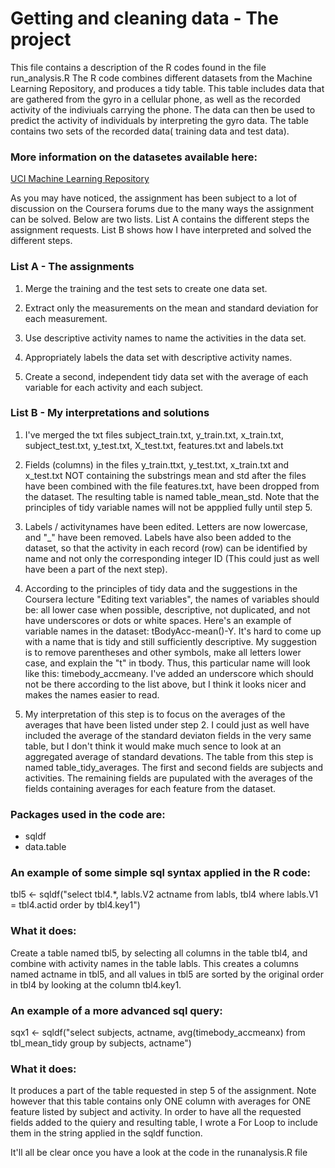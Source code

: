 Getting and cleaning data - The project
==========


This file contains a description of the R codes found in the file run_analysis.R
The R code combines different datasets from the Machine Learning Repository, and produces a tidy table.
This table includes data that are gathered from the gyro in a cellular phone, as well as the recorded activity of the indiviuals carrying the phone. The data can then be used to predict the activity of individuals by interpreting the gyro data. The table contains two sets of the recorded data( training data and test data). 

### More information on the datasetes available here:
[UCI Machine Learning Repository](http://archive.ics.uci.edu/ml/datasets/Human+Activity+Recognition+Using+Smartphones#)

As you may have noticed, the assignment has been subject to a lot of discussion on the Coursera forums due to the many ways the assignment can be solved. Below are two lists. List A contains the different steps the assignment requests. List B shows how I have interpreted and solved the different steps.

### List A - The assignments
1. Merge the training and the test sets to create one data set.

2. Extract only the measurements on the mean and standard deviation for each measurement.

3. Use descriptive activity names to name the activities in the data set.

4. Appropriately labels the data set with descriptive activity names.

5. Create a second, independent tidy data set with the average of each variable for each activity and each subject.

### List B - My interpretations and solutions
1. I've merged the txt files subject_train.txt, y_train.txt, x_train.txt, subject_test.txt, y_test.txt, X_test.txt, features.txt and labels.txt 

2. Fields (columns) in the files y_train.ttxt, y_test.txt, x_train.txt and x_test.txt NOT containing the substrings mean and std after the files have been combined with the file features.txt, have been dropped from the dataset. The resulting table is named table_mean_std. Note that the principles of tidy variable names will not be appplied fully until step 5.

3. Labels / activitynames have been edited. Letters are now lowercase, and "_" have been removed. Labels have also been added to the dataset, so that the activity in each record (row) can be identified by name and not only the corresponding integer ID (This could just as well have been a part of the next step).

4. According to the principles of tidy data and the suggestions in the Coursera lecture "Editing text variables", the names of variables should be: all lower case when possible, descriptive, not duplicated, and not have underscores or dots or white spaces. Here's an example of variable names in the dataset: tBodyAcc-mean()-Y. It's hard to come up with a name that is tidy and still sufficiently descriptive. My suggestion is to remove parentheses and other symbols, make all letters lower case, and explain the "t" in tbody. Thus, this particular name will look like this: timebody_accmeany. I've added an underscore which should not be there according to the list above, but I think it looks nicer and makes the names easier to read.

5. My interpretation of this step is to focus on the averages of the averages that have been listed under step 2. I could just as well have included the average of the standard deviaton fields in the very same table, but I don't think it would make much sence to look at an aggregated average of standard devations. The table from this step is named table_tidy_averages. The first and second fields are subjects and activities. The remaining fields are pupulated with the averages of the fields containing averages for each feature from the dataset.

### Packages used in the code are:
+ sqldf
+ data.table


### An example of some simple sql syntax applied in the R code:

tbl5 <- sqldf("select tbl4.*, labls.V2 actname from  labls, tbl4 where labls.V1 = tbl4.actid order by tbl4.key1")

### What it does:
Create a table named tbl5, by selecting all columns in the table tbl4, and combine with activity names in the table labls.
This creates a columns named actname in tbl5, and all values in tbl5 are sorted by the original order in tbl4 by looking at the column tbl4.key1.

### An example of a more advanced sql query:
sqx1 <- sqldf("select subjects, actname, avg(timebody_accmeanx) from tbl_mean_tidy  group by subjects, actname")

### What it does:
It produces a part of the table requested in step 5 of the assignment. Note however that this table contains only ONE column with averages for ONE feature listed by subject and activity. In order to have all the requested fields added to the quiery and resulting table, I wrote a For Loop to include them in the string applied in the sqldf function.

It'll all be clear once you have a look at the code in the runanalysis.R file

